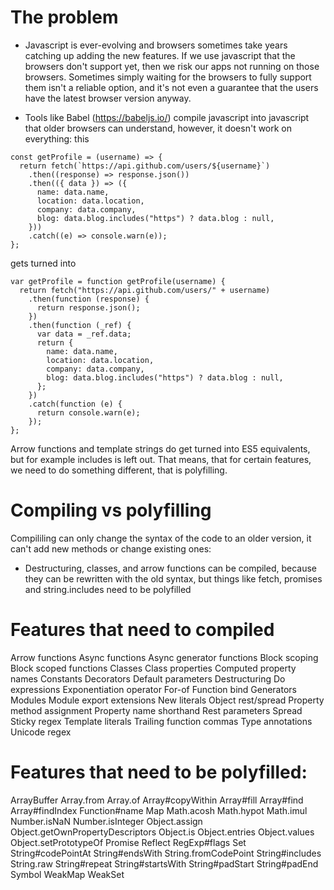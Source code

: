 # The problem 
- Javascript is ever-evolving and browsers sometimes take years catching up adding the new features. If we use javascript that the browsers don't support yet, then we risk our apps not running on those browsers. Sometimes simply waiting for the browsers to fully support them isn't a reliable option, and it's not even a guarantee that the users have the latest browser version anyway.

- Tools like Babel (https://babeljs.io/) compile javascript into javascript that older browsers can understand, however, it   doesn't work on everything: 
this
```
const getProfile = (username) => {
  return fetch(`https://api.github.com/users/${username}`)
    .then((response) => response.json())
    .then(({ data }) => ({
      name: data.name,
      location: data.location,
      company: data.company,
      blog: data.blog.includes("https") ? data.blog : null,
    }))
    .catch((e) => console.warn(e));
};
```

gets turned into 
```
var getProfile = function getProfile(username) {
  return fetch("https://api.github.com/users/" + username)
    .then(function (response) {
      return response.json();
    })
    .then(function (_ref) {
      var data = _ref.data;
      return {
        name: data.name,
        location: data.location,
        company: data.company,
        blog: data.blog.includes("https") ? data.blog : null,
      };
    })
    .catch(function (e) {
      return console.warn(e);
    });
};
```
Arrow functions and template strings do get turned into ES5 equivalents, but for example includes is left out.
That means, that for certain features,  we need to do something different, that is polyfilling.

# Compiling vs polyfilling
Compililing can only change the syntax of the code to an older version, it can't add new methods or change existing ones:
- Destructuring, classes, and arrow functions can be compiled, because they can be  rewritten with the old syntax, but things like fetch, promises and string.includes need to be polyfilled

# Features that need to compiled
Arrow functions
Async functions
Async generator functions
Block scoping
Block scoped functions
Classes
Class properties
Computed property names
Constants
Decorators
Default parameters
Destructuring
Do expressions
Exponentiation operator
For-of
Function bind
Generators
Modules
Module export extensions
New literals
Object rest/spread
Property method assignment
Property name shorthand
Rest parameters
Spread
Sticky regex
Template literals
Trailing function commas
Type annotations
Unicode regex

# Features that need to be polyfilled:
ArrayBuffer
Array.from
Array.of
Array#copyWithin
Array#fill
Array#find
Array#findIndex
Function#name
Map
Math.acosh
Math.hypot
Math.imul
Number.isNaN
Number.isInteger
Object.assign
Object.getOwnPropertyDescriptors
Object.is
Object.entries
Object.values
Object.setPrototypeOf
Promise
Reflect
RegExp#flags
Set
String#codePointAt
String#endsWith
String.fromCodePoint
String#includes
String.raw
String#repeat
String#startsWith
String#padStart
String#padEnd
Symbol
WeakMap
WeakSet


